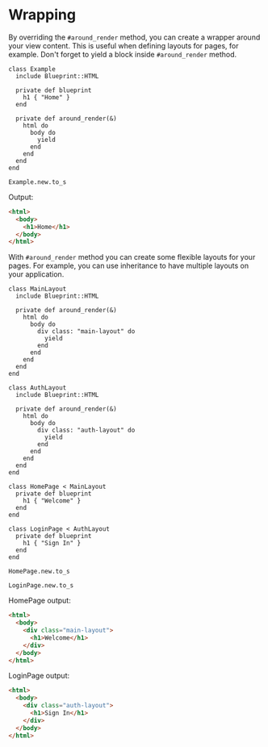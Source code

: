 # Wrapping

By overriding the `#around_render` method, you can create a wrapper around your view
content. This is useful when defining layouts for pages, for example. Don't
forget to yield a block inside `#around_render` method.

```crystal
class Example
  include Blueprint::HTML

  private def blueprint
    h1 { "Home" }
  end

  private def around_render(&)
    html do
      body do
        yield
      end
    end
  end
end

Example.new.to_s
```

Output:

```html
<html>
  <body>
    <h1>Home</h1>
  </body>
</html>
```

With `#around_render` method you can create some flexible layouts for your
pages. For example, you can use inheritance to have multiple layouts on your
application.

```crystal
class MainLayout
  include Blueprint::HTML

  private def around_render(&)
    html do
      body do
        div class: "main-layout" do
          yield
        end
      end
    end
  end
end

class AuthLayout
  include Blueprint::HTML

  private def around_render(&)
    html do
      body do
        div class: "auth-layout" do
          yield
        end
      end
    end
  end
end

class HomePage < MainLayout
  private def blueprint
    h1 { "Welcome" }
  end
end

class LoginPage < AuthLayout
  private def blueprint
    h1 { "Sign In" }
  end
end

HomePage.new.to_s

LoginPage.new.to_s
```

HomePage output:

```html
<html>
  <body>
    <div class="main-layout">
      <h1>Welcome</h1>
    </div>
  </body>
</html>
```

LoginPage output:

```html
<html>
  <body>
    <div class="auth-layout">
      <h1>Sign In</h1>
    </div>
  </body>
</html>
```
